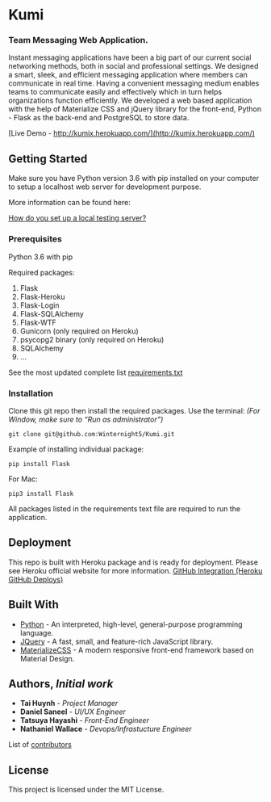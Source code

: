 # Kumi
### Team Messaging Web Application.

Instant messaging applications have been a big part of our current social networking methods, both in social and professional settings. We designed a smart, sleek, and efficient messaging application where members can communicate in real time. Having a convenient messaging medium enables teams to communicate easily and effectively which in turn helps organizations function efficiently. We developed a web based application with the help of Materialize CSS and jQuery library for the front-end, Python - Flask as the back-end and PostgreSQL to store data.


[Live Demo - http://kumix.herokuapp.com/](http://kumix.herokuapp.com/)


## Getting Started

Make sure you have Python version 3.6 with pip installed on your computer to setup a localhost web server for development purpose.

More information can be found here:

[How do you set up a local testing server?]( https://developer.mozilla.org/en-US/docs/Learn/Common_questions/set_up_a_local_testing_server)

### Prerequisites

Python 3.6 with pip

Required packages: 
1.	Flask
2.	Flask-Heroku
3.	Flask-Login
4.	Flask-SQLAlchemy
5.	Flask-WTF
6.	Gunicorn (only required on Heroku)
7.	psycopg2 binary (only required on Heroku)
8.	SQLAlchemy
9. ...

See the most updated complete list [requirements.txt](https://github.com/Winternight5/Kumi/blob/master/requirements.txt)

### Installation

Clone this git repo then install the required packages. 
Use the terminal: *(For Window, make sure to “Run as administrator”)*
```
git clone git@github.com:Winternight5/Kumi.git
```

Example of installing individual package:

```
pip install Flask
```
For Mac:
```
pip3 install Flask
```
All packages listed in the requirements text file are required to run the application.


## Deployment

This repo is built with Heroku package and is ready for deployment. Please see Heroku official website for more information.
[GitHub Integration (Heroku GitHub Deploys)]( https://devcenter.heroku.com/articles/github-integration)


## Built With

* [Python](https://www.python.org/) - An interpreted, high-level, general-purpose programming language.
* [JQuery](https://www.jquery.com) - A fast, small, and feature-rich JavaScript library.
* [MaterializeCSS](https://materializecss.com/) - A modern responsive front-end framework based on Material Design.


## Authors, *Initial work*

* **Tai Huynh** - *Project Manager*
* **Daniel Saneel** - *UI/UX Engineer*
* **Tatsuya Hayashi** - *Front-End Engineer*
* **Nathaniel Wallace** - *Devops/Infrastucture Engineer*

List of [contributors]( https://github.com/Winternight5/Team4/graphs/contributors)


## License

This project is licensed under the MIT License.
